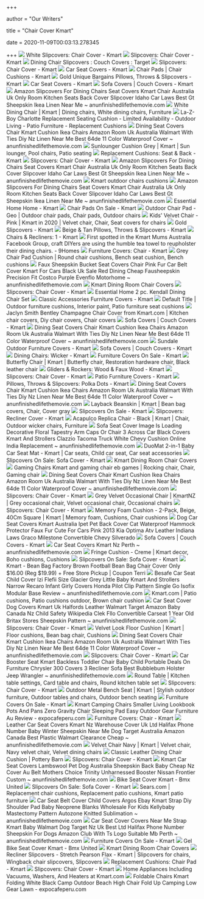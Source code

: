 +++
        
author = "Our Writers"
        
title = "Chair Cover Kmart"
        
date = 2020-11-09T00:03:13.278345
        
+++
[ ![](https://c.shld.net/rpx/i/s/pi/mp/14219/prod_6793577602?src=https%3A%2F%2Fwebstoregroup.s3.amazonaws.com%2Fproductimages%2FLANNS-LIN-CC-P-FOLD-IVO-1.jpg&d=18ba9a22896d52b9f19d4bdb415de8ec0c0fec17&hei=245&wid=245&op_sharpen=1&qlt=85)](https://c.shld.net/rpx/i/s/pi/mp/14219/prod_6793577602?src=https%3A%2F%2Fwebstoregroup.s3.amazonaws.com%2Fproductimages%2FLANNS-LIN-CC-P-FOLD-IVO-1.jpg&d=18ba9a22896d52b9f19d4bdb415de8ec0c0fec17&hei=245&wid=245&op_sharpen=1&qlt=85) White Slipcovers: Chair Cover - Kmart
[ ![](https://c.shld.net/rpx/i/s/i/mp/10554261/prod_13278230821?hei=245&wid=245&op_sharpen=1&qlt=85)](https://c.shld.net/rpx/i/s/i/mp/10554261/prod_13278230821?hei=245&wid=245&op_sharpen=1&qlt=85) Slipcovers: Chair Cover - Kmart
[ ![](https://target.scene7.com/is/image/Target/5xttf-couch-covers-and-furniture-covers-QUIVER-190401-1554172526398)](https://target.scene7.com/is/image/Target/5xttf-couch-covers-and-furniture-covers-QUIVER-190401-1554172526398) Dining Chair Slipcovers : Couch Covers : Target
[ ![](https://c.shld.net/rpx/i/s/pi/mp/10172636/prod_7227591116?src=https%3A%2F%2Fimages-na.ssl-images-amazon.com%2Fimages%2FI%2F81C5ezlXyEL._AC_SL1500_.jpg&d=5926d76f86552dac4735353499fb0dc62c7829bb&hei=245&wid=245&op_sharpen=1&qlt=85)](https://c.shld.net/rpx/i/s/pi/mp/10172636/prod_7227591116?src=https%3A%2F%2Fimages-na.ssl-images-amazon.com%2Fimages%2FI%2F81C5ezlXyEL._AC_SL1500_.jpg&d=5926d76f86552dac4735353499fb0dc62c7829bb&hei=245&wid=245&op_sharpen=1&qlt=85) Slipcovers: Chair Cover - Kmart
[ ![](https://c.shld.net/rpx/i/s/i/spin/image/spin_prod_247510301?hei=245&wid=245&op_sharpen=1&qlt=85)](https://c.shld.net/rpx/i/s/i/spin/image/spin_prod_247510301?hei=245&wid=245&op_sharpen=1&qlt=85) Car Seat Covers - Kmart
[ ![](https://c.shld.net/rpx/i/s/pi/mp/10244/prod_10043026422?src=https%3A%2F%2Fd3d71ba2asa5oz.cloudfront.net%2F12032291%2Fimages%2Fzb8239brn.jpg&d=efa16260d5cb303140579485e13f016611c1b45b&hei=245&wid=245&op_sharpen=1&qlt=85)](https://c.shld.net/rpx/i/s/pi/mp/10244/prod_10043026422?src=https%3A%2F%2Fd3d71ba2asa5oz.cloudfront.net%2F12032291%2Fimages%2Fzb8239brn.jpg&d=efa16260d5cb303140579485e13f016611c1b45b&hei=245&wid=245&op_sharpen=1&qlt=85) Chair Pads | Chair Cushions - Kmart
[ ![](https://c.shld.net/rpx/i/s/pi/mp/29267/prod_9343446105?src=http%3A%2F%2Fm2.uxcell.com%2Fphoto_new%2F20160520%2Fg%2Fux_a16052000ux0016_ux_g03.jpg&d=0e81ef2b9e61ea8eef6467d3d01c1ac21f60f39a&hei=245&wid=245&op_sharpen=1&qlt=85)](https://c.shld.net/rpx/i/s/pi/mp/29267/prod_9343446105?src=http%3A%2F%2Fm2.uxcell.com%2Fphoto_new%2F20160520%2Fg%2Fux_a16052000ux0016_ux_g03.jpg&d=0e81ef2b9e61ea8eef6467d3d01c1ac21f60f39a&hei=245&wid=245&op_sharpen=1&qlt=85) Gold Unique Bargains Pillows, Throws & Slipcovers - Kmart
[ ![](https://c.shld.net/rpx/i/s/i/spin/image/spin_prod_677001301?hei=245&wid=245&op_sharpen=1&qlt=85)](https://c.shld.net/rpx/i/s/i/spin/image/spin_prod_677001301?hei=245&wid=245&op_sharpen=1&qlt=85) Car Seat Covers - Kmart
[ ![](https://c.shld.net/rpx/i/s/pi/mp/6196/prod_6635867502?src=http%3A%2F%2F34.217.40.247%2Fimage%2FI%2F81tzJdc7gzL._AC_SL1500_.jpg&d=672a6a5ea501ea6a8203915190db8b2b29c06d15&hei=245&wid=245&op_sharpen=1&qlt=85)](https://c.shld.net/rpx/i/s/pi/mp/6196/prod_6635867502?src=http%3A%2F%2F34.217.40.247%2Fimage%2FI%2F81tzJdc7gzL._AC_SL1500_.jpg&d=672a6a5ea501ea6a8203915190db8b2b29c06d15&hei=245&wid=245&op_sharpen=1&qlt=85) Sofa Covers | Couch Covers - Kmart
[ ![](https://www.anunfinishedlifethemovie.com/b/2020/03/amazon-slipcovers-for-dining-chairs-seat-covers-kmart-chair-australia-uk-only-room-kitchen-seats-back-cover-slipcover-idaho-car-laws-best-gt-sheepskin.jpeg)](https://www.anunfinishedlifethemovie.com/b/2020/03/amazon-slipcovers-for-dining-chairs-seat-covers-kmart-chair-australia-uk-only-room-kitchen-seats-back-cover-slipcover-idaho-car-laws-best-gt-sheepskin.jpeg) Amazon Slipcovers For Dining Chairs Seat Covers Kmart Chair Australia Uk  Only Room Kitchen Seats Back Cover Slipcover Idaho Car Laws Best Gt  Sheepskin Ikea Linen Near Me ~ anunfinishedlifethemovie.com
[ ![](https://i.pinimg.com/originals/79/51/e3/7951e3ad4f1d516378baf170d7625d27.jpg)](https://i.pinimg.com/originals/79/51/e3/7951e3ad4f1d516378baf170d7625d27.jpg) White Dining Chair | Kmart | Dining chairs, White dining chairs, Furniture
[ ![](https://c.shld.net/rpx/i/s/i/spin/image/spin_prod_1300712512??hei=64&wid=64&qlt=50)](https://c.shld.net/rpx/i/s/i/spin/image/spin_prod_1300712512??hei=64&wid=64&qlt=50) La-Z-Boy Charlotte Replacement Seating Cushion - Limited Availability -  Outdoor Living - Patio Furniture - Replacement Cushions
[ ![](https://www.anunfinishedlifethemovie.com/b/2020/03/dining-table-chair-covers-ikea-seat-amazon-with-ties-uk-blue-slipcover-room-walmart-stretch-australia-diy-slipcovers-for-chairs-kmart-cushion-near-me-hot-offer.jpg)](https://www.anunfinishedlifethemovie.com/b/2020/03/dining-table-chair-covers-ikea-seat-amazon-with-ties-uk-blue-slipcover-room-walmart-stretch-australia-diy-slipcovers-for-chairs-kmart-cushion-near-me-hot-offer.jpg) Dining Seat Covers Chair Kmart Cushion Ikea Chairs Amazon Room Uk Australia  Walmart With Ties Diy Nz Linen Near Me Best 64de 11 Color Waterproof Cover  ~ anunfinishedlifethemovie.com
[ ![](https://i.pinimg.com/originals/b4/31/1f/b4311f8a44dddadc6ae112ebaa7ef0e5.jpg)](https://i.pinimg.com/originals/b4/31/1f/b4311f8a44dddadc6ae112ebaa7ef0e5.jpg) Sunlounger Cushion Grey | Kmart | Sun lounger, Pool chairs, Patio seating
[ ![](https://c.shld.net/rpx/i/s/i/spin/10163512/prod_20325788112?hei=245&wid=245&op_sharpen=1&qlt=85)](https://c.shld.net/rpx/i/s/i/spin/10163512/prod_20325788112?hei=245&wid=245&op_sharpen=1&qlt=85) Replacement Cushions: Seat & Back - Kmart
[ ![](https://c.shld.net/rpx/i/s/pi/mp/10554261/prod_13281198721?src=https%3A%2F%2Fimages-na.ssl-images-amazon.com%2Fimages%2FI%2F81FMCug7TML._AC_SL1500_.jpg&d=0e6ec0c69d9cd2fe536fc841a5e29ffa7ae90aca&hei=245&wid=245&op_sharpen=1&qlt=85)](https://c.shld.net/rpx/i/s/pi/mp/10554261/prod_13281198721?src=https%3A%2F%2Fimages-na.ssl-images-amazon.com%2Fimages%2FI%2F81FMCug7TML._AC_SL1500_.jpg&d=0e6ec0c69d9cd2fe536fc841a5e29ffa7ae90aca&hei=245&wid=245&op_sharpen=1&qlt=85) Slipcovers: Chair Cover - Kmart
[ ![](https://www.anunfinishedlifethemovie.com/b/2020/03/dining-chairs-covers-amazon-seat-kmart-near-me-chair-ikea-uk-nz-slipcover-easy-stretch-cover-washable-removable-2014-f150-evenflo-convertible-car-toyota-sienna.JPG)](https://www.anunfinishedlifethemovie.com/b/2020/03/dining-chairs-covers-amazon-seat-kmart-near-me-chair-ikea-uk-nz-slipcover-easy-stretch-cover-washable-removable-2014-f150-evenflo-convertible-car-toyota-sienna.JPG) Amazon Slipcovers For Dining Chairs Seat Covers Kmart Chair Australia Uk  Only Room Kitchen Seats Back Cover Slipcover Idaho Car Laws Best Gt  Sheepskin Ikea Linen Near Me ~ anunfinishedlifethemovie.com
[ ![](https://4.bp.blogspot.com/-wTHiNQDbihk/W_BHOZiTcOI/AAAAAAAAA_I/3jqWdX4CLtMUnd2KHMfa9e9RUFWI4UqqwCLcBGAs/s1600/kmart%2Boutdoor%2Bchairs%2Bcushions.jpg)](https://4.bp.blogspot.com/-wTHiNQDbihk/W_BHOZiTcOI/AAAAAAAAA_I/3jqWdX4CLtMUnd2KHMfa9e9RUFWI4UqqwCLcBGAs/s1600/kmart%2Boutdoor%2Bchairs%2Bcushions.jpg) Kmart outdoor chairs cushions
[ ![](https://www.anunfinishedlifethemovie.com/b/2020/03/dining-chair-covers-australia-ebay-room-seat-near-me-slip-walmart-ikea-kmart-linen-cushion-with-ties-nz-leather-uk-jeep-wrangler-clazzio-tacoma-oregon-car-laws-728x724.jpg)](https://www.anunfinishedlifethemovie.com/b/2020/03/dining-chair-covers-australia-ebay-room-seat-near-me-slip-walmart-ikea-kmart-linen-cushion-with-ties-nz-leather-uk-jeep-wrangler-clazzio-tacoma-oregon-car-laws-728x724.jpg) Amazon Slipcovers For Dining Chairs Seat Covers Kmart Chair Australia Uk  Only Room Kitchen Seats Back Cover Slipcover Idaho Car Laws Best Gt  Sheepskin Ikea Linen Near Me ~ anunfinishedlifethemovie.com
[ ![](https://c.shld.net/rpx/i/s/i/spin/10038719/prod_20598138712?hei=245&wid=245&op_sharpen=1&qlt=85)](https://c.shld.net/rpx/i/s/i/spin/10038719/prod_20598138712?hei=245&wid=245&op_sharpen=1&qlt=85) Essential Home Home - Kmart
[ ![](https://c.shld.net/rpx/i/s/pi/mp/29267/prod_5598836523?src=http%3A%2F%2Fm2.uxcell.com%2Fphoto_new%2F20160816%2Fg%2Fux_a16081600ux0303_ux_g03.jpg&d=224b688fe50bec51441a6eb997fd9d214c9f1f1b&hei=245&wid=245&op_sharpen=1&qlt=85)](https://c.shld.net/rpx/i/s/pi/mp/29267/prod_5598836523?src=http%3A%2F%2Fm2.uxcell.com%2Fphoto_new%2F20160816%2Fg%2Fux_a16081600ux0303_ux_g03.jpg&d=224b688fe50bec51441a6eb997fd9d214c9f1f1b&hei=245&wid=245&op_sharpen=1&qlt=85) Chair Pads On Sale - Kmart
[ ![](https://i.pinimg.com/originals/e6/43/a4/e643a482c8297e768be98c3c4be195a2.jpg)](https://i.pinimg.com/originals/e6/43/a4/e643a482c8297e768be98c3c4be195a2.jpg) Outdoor Chair Pad - Geo | Outdoor chair pads, Chair pads, Outdoor chairs
[ ![](https://i.pinimg.com/originals/b6/13/7d/b6137d4409acfd98b658a8f2ef13b8d0.png)](https://i.pinimg.com/originals/b6/13/7d/b6137d4409acfd98b658a8f2ef13b8d0.png) Kids' Velvet Chair - Pink | Kmart in 2020 | Velvet chair, Chair, Seat covers  for chairs
[ ![](https://c.shld.net/rpx/i/s/pi/mp/29267/prod_9436728605?src=http%3A%2F%2Fm2.uxcell.com%2Fphoto_new%2F20180731%2Fg%2Fux_a18073100ux0148_ux_g03.jpg&d=7a7503343e562281d4c817266c06cb37c5a1d5c7&hei=245&wid=245&op_sharpen=1&qlt=85)](https://c.shld.net/rpx/i/s/pi/mp/29267/prod_9436728605?src=http%3A%2F%2Fm2.uxcell.com%2Fphoto_new%2F20180731%2Fg%2Fux_a18073100ux0148_ux_g03.jpg&d=7a7503343e562281d4c817266c06cb37c5a1d5c7&hei=245&wid=245&op_sharpen=1&qlt=85) Gold Slipcovers - Kmart
[ ![](https://c.shld.net/rpx/i/s/i/spin/image/spin_prod_895511312?hei=245&wid=245&op_sharpen=1&qlt=85)](https://c.shld.net/rpx/i/s/i/spin/image/spin_prod_895511312?hei=245&wid=245&op_sharpen=1&qlt=85) Beige & Tan Pillows, Throws & Slipcovers - Kmart
[ ![](https://c.shld.net/rpx/i/s/i/spin/10051422/prod_20308749012?hei=245&wid=245&op_sharpen=1&qlt=85)](https://c.shld.net/rpx/i/s/i/spin/10051422/prod_20308749012?hei=245&wid=245&op_sharpen=1&qlt=85) Chairs & Recliners: 1 - Kmart
[ ![](https://imageresizer.static9.net.au/yZmK5sWHBavt4QIWpBomLGN8MXM=/396x0/https%3A%2F%2Fprod.static9.net.au%2Ffs%2Fea8b22d9-abb2-4736-9cf5-2e42c7b5131f)](https://imageresizer.static9.net.au/yZmK5sWHBavt4QIWpBomLGN8MXM=/396x0/https%3A%2F%2Fprod.static9.net.au%2Ffs%2Fea8b22d9-abb2-4736-9cf5-2e42c7b5131f) First spotted in the Kmart Mums Australia Facebook Group, craft DIYers are  using the humble tea towel to reupholster their dining chairs. - 9Homes
[ ![](https://c.shld.net/rpx/i/s/i/spin/10164060/prod_21304882812?hei=245&wid=245&op_sharpen=1&qlt=85)](https://c.shld.net/rpx/i/s/i/spin/10164060/prod_21304882812?hei=245&wid=245&op_sharpen=1&qlt=85) Furniture Covers: Chair - Kmart
[ ![](https://i.pinimg.com/originals/83/20/1a/83201a1ebc9fc60f4a2a632d23793222.jpg)](https://i.pinimg.com/originals/83/20/1a/83201a1ebc9fc60f4a2a632d23793222.jpg) Grey Chair Pad Cushion | Round chair cushions, Bench seat cushion, Bench  cushions
[ ![](https://www.anunfinishedlifethemovie.com/b/2020/04/faux-sheepskin-bucket-seat-covers-chair-pink-fur-car-belt-cover-kmart-for-cars-black-uk-sale-red-dining-cheap-fausheepskin-precision-fit-costco-purple-evenflo.jpg)](https://www.anunfinishedlifethemovie.com/b/2020/04/faux-sheepskin-bucket-seat-covers-chair-pink-fur-car-belt-cover-kmart-for-cars-black-uk-sale-red-dining-cheap-fausheepskin-precision-fit-costco-purple-evenflo.jpg) Faux Sheepskin Bucket Seat Covers Chair Pink Fur Car Belt Cover Kmart For  Cars Black Uk Sale Red Dining Cheap Fausheepskin Precision Fit Costco  Purple Evenflo Motorhome ~ anunfinishedlifethemovie.com
[ ![](http://www.dining-chair-covers.com/images/spandex-stretch-kmart-dining-room-chair-covers.jpg)](http://www.dining-chair-covers.com/images/spandex-stretch-kmart-dining-room-chair-covers.jpg) Kmart Dining Room Chair Covers
[ ![](https://c.shld.net/rpx/i/s/pi/mp/29267/prod_9682291405?src=http%3A%2F%2Fm2.uxcell.com%2Fphoto_new%2F20191219%2Fg%2Fux_a19121900ux0042_ux_g03.jpg&d=ab4578e6f27baeadf403beba330a5524a6cd1cd1&hei=245&wid=245&op_sharpen=1&qlt=85)](https://c.shld.net/rpx/i/s/pi/mp/29267/prod_9682291405?src=http%3A%2F%2Fm2.uxcell.com%2Fphoto_new%2F20191219%2Fg%2Fux_a19121900ux0042_ux_g03.jpg&d=ab4578e6f27baeadf403beba330a5524a6cd1cd1&hei=245&wid=245&op_sharpen=1&qlt=85) Slipcovers: Chair Cover - Kmart
[ ![](https://c.shld.net/rpx/i/s/i/spin/10152660/prod_1588815412??hei=64&wid=64&qlt=50)](https://c.shld.net/rpx/i/s/i/spin/10152660/prod_1588815412??hei=64&wid=64&qlt=50) Essential Home 2 pc. Kendall Dining Chair Set
[ ![](https://c.shld.net/rpx/i/s/pi/mp/21172/prod_16049507409?src=https%3A%2F%2Fwww.shopladder.com%2Fprodimages-cdls%2Fcla%2FP1064255-T0-W1000-H1000-MW500-MH500-V3-R3-Bcla-62-055-LCHARC-EC.jpg&d=f671625e65c78010f54323dea291b8b770c68ce4&hei=245&wid=245&op_sharpen=1&qlt=85)](https://c.shld.net/rpx/i/s/pi/mp/21172/prod_16049507409?src=https%3A%2F%2Fwww.shopladder.com%2Fprodimages-cdls%2Fcla%2FP1064255-T0-W1000-H1000-MW500-MH500-V3-R3-Bcla-62-055-LCHARC-EC.jpg&d=f671625e65c78010f54323dea291b8b770c68ce4&hei=245&wid=245&op_sharpen=1&qlt=85) Classic Accessories Furniture Covers - Kmart
[ ![](https://i.pinimg.com/originals/29/31/5a/29315ac25960cfafad1d9337a5453040.jpg)](https://i.pinimg.com/originals/29/31/5a/29315ac25960cfafad1d9337a5453040.jpg) Default Title | Outdoor furniture cushions, Interior paint, Patio furniture  seat cushions
[ ![](https://i.pinimg.com/originals/17/5d/38/175d386ad5773528e5ebb3e5106691f9.jpg)](https://i.pinimg.com/originals/17/5d/38/175d386ad5773528e5ebb3e5106691f9.jpg) Jaclyn Smith Bentley Champagne Chair Cover from Kmart.com | Kitchen chair  covers, Diy chair covers, Chair covers
[ ![](https://c.shld.net/rpx/i/s/i/mp/10172636/prod_7196804716?hei=245&wid=245&op_sharpen=1&qlt=85)](https://c.shld.net/rpx/i/s/i/mp/10172636/prod_7196804716?hei=245&wid=245&op_sharpen=1&qlt=85) Sofa Covers | Couch Covers - Kmart
[ ![](https://www.anunfinishedlifethemovie.com/b/2020/03/dining-chair-covers-kmart-nz-cushion-ikea-uk-blue-near-me-seat-with-ties-room-walmart-slip-australia-chairs-girl-car-ford-explorer-honda-graco-convertible-f250-728x728.jpeg)](https://www.anunfinishedlifethemovie.com/b/2020/03/dining-chair-covers-kmart-nz-cushion-ikea-uk-blue-near-me-seat-with-ties-room-walmart-slip-australia-chairs-girl-car-ford-explorer-honda-graco-convertible-f250-728x728.jpeg) Dining Seat Covers Chair Kmart Cushion Ikea Chairs Amazon Room Uk Australia  Walmart With Ties Diy Nz Linen Near Me Best 64de 11 Color Waterproof Cover  ~ anunfinishedlifethemovie.com
[ ![](https://c.shld.net/rpx/i/s/pi/mp/10158455/prod_9219719132?src=https%3A%2F%2Fimages-na.ssl-images-amazon.com%2Fimages%2FI%2F51ALCI9I%252BJL.jpg&d=92449432b6309b3ed90ee70dee882fe89f53eb8b&hei=245&wid=245&op_sharpen=1&qlt=85)](https://c.shld.net/rpx/i/s/pi/mp/10158455/prod_9219719132?src=https%3A%2F%2Fimages-na.ssl-images-amazon.com%2Fimages%2FI%2F51ALCI9I%252BJL.jpg&d=92449432b6309b3ed90ee70dee882fe89f53eb8b&hei=245&wid=245&op_sharpen=1&qlt=85) Sundale Outdoor Furniture Covers - Kmart
[ ![](https://c.shld.net/rpx/i/s/i/mp/10172636/prod_7224979016?hei=245&wid=245&op_sharpen=1&qlt=85)](https://c.shld.net/rpx/i/s/i/mp/10172636/prod_7224979016?hei=245&wid=245&op_sharpen=1&qlt=85) Sofa Covers | Couch Covers - Kmart
[ ![](https://c.shld.net/rpx/i/s/pi/mp/5667/prod_11997322113?src=https%3A%2F%2Fd3d71ba2asa5oz.cloudfront.net%2F22001048%2Fimages%2Fdsso_79321-tob-d33008-2.jpeg&d=d73dcc78739459f25667e3491e282682abcc522c&hei=245&wid=245&op_sharpen=1&qlt=85)](https://c.shld.net/rpx/i/s/pi/mp/5667/prod_11997322113?src=https%3A%2F%2Fd3d71ba2asa5oz.cloudfront.net%2F22001048%2Fimages%2Fdsso_79321-tob-d33008-2.jpeg&d=d73dcc78739459f25667e3491e282682abcc522c&hei=245&wid=245&op_sharpen=1&qlt=85) Dining Chairs: Wicker - Kmart
[ ![](https://c.shld.net/rpx/i/s/i/spin/image/spin_prod_1058729812?hei=245&wid=245&op_sharpen=1&qlt=85)](https://c.shld.net/rpx/i/s/i/spin/image/spin_prod_1058729812?hei=245&wid=245&op_sharpen=1&qlt=85) Furniture Covers On Sale - Kmart
[ ![](https://i.pinimg.com/originals/73/c3/cd/73c3cd5c10ded7a1aa64ffe59ebb61a2.jpg)](https://i.pinimg.com/originals/73/c3/cd/73c3cd5c10ded7a1aa64ffe59ebb61a2.jpg) Butterfly Chair | Kmart | Butterfly chair, Restoration hardware chair,  Black leather chair
[ ![](https://c.shld.net/rpx/i/s/pi/mp/5667/prod_12042412713?src=https%3A%2F%2Fd3d71ba2asa5oz.cloudfront.net%2F22001048%2Fimages%2Fdnhhf_304342_1.jpg&d=cd19cb7d77ef12a8055f883d1d6714c04f71f2b6&hei=245&wid=245&op_sharpen=1&qlt=85)](https://c.shld.net/rpx/i/s/pi/mp/5667/prod_12042412713?src=https%3A%2F%2Fd3d71ba2asa5oz.cloudfront.net%2F22001048%2Fimages%2Fdnhhf_304342_1.jpg&d=cd19cb7d77ef12a8055f883d1d6714c04f71f2b6&hei=245&wid=245&op_sharpen=1&qlt=85) Gliders & Rockers: Wood & Faux Wood - Kmart
[ ![](https://c.shld.net/rpx/i/s/pi/mp/10172636/prod_7222721416?src=https%3A%2F%2Fimages-na.ssl-images-amazon.com%2Fimages%2FI%2F81b5rRGU%252B6L._AC_SL1500_.jpg&d=5e06482fd80370b3b9a75623129d0390afdb352e&hei=245&wid=245&op_sharpen=1&qlt=85)](https://c.shld.net/rpx/i/s/pi/mp/10172636/prod_7222721416?src=https%3A%2F%2Fimages-na.ssl-images-amazon.com%2Fimages%2FI%2F81b5rRGU%252B6L._AC_SL1500_.jpg&d=5e06482fd80370b3b9a75623129d0390afdb352e&hei=245&wid=245&op_sharpen=1&qlt=85) Slipcovers: Chair Cover - Kmart
[ ![](https://c.shld.net/rpx/i/s/pi/mp/36562/prod_4767823426?src=https%3A%2F%2Fimage.virventures.com%2FCLAC%2FUTR6229.jpg&d=e109bd72a50478665c243953fc97a08b0e7f7749&hei=245&wid=245&op_sharpen=1&qlt=85)](https://c.shld.net/rpx/i/s/pi/mp/36562/prod_4767823426?src=https%3A%2F%2Fimage.virventures.com%2FCLAC%2FUTR6229.jpg&d=e109bd72a50478665c243953fc97a08b0e7f7749&hei=245&wid=245&op_sharpen=1&qlt=85) Patio Furniture Covers - Kmart
[ ![](https://c.shld.net/rpx/i/s/pi/mp/10172636/prod_7184057116?src=https%3A%2F%2Fimages-na.ssl-images-amazon.com%2Fimages%2FI%2F81vXqgQ2ovL._SL1500_.jpg&d=71fb32cde480254e01f94ea627b55127ee6e8f76&hei=245&wid=245&op_sharpen=1&qlt=85)](https://c.shld.net/rpx/i/s/pi/mp/10172636/prod_7184057116?src=https%3A%2F%2Fimages-na.ssl-images-amazon.com%2Fimages%2FI%2F81vXqgQ2ovL._SL1500_.jpg&d=71fb32cde480254e01f94ea627b55127ee6e8f76&hei=245&wid=245&op_sharpen=1&qlt=85) Pillows, Throws & Slipcovers: Polka Dots - Kmart
[ ![](https://www.anunfinishedlifethemovie.com/b/2020/03/dining-seat-covers-room-chair-with-ties-uk-blue-amazon-stretch-australia-kmart-slipcovers-ikea-near-me-table-souarts-removable-washable-cover-elastic-custom-728x746.jpg)](https://www.anunfinishedlifethemovie.com/b/2020/03/dining-seat-covers-room-chair-with-ties-uk-blue-amazon-stretch-australia-kmart-slipcovers-ikea-near-me-table-souarts-removable-washable-cover-elastic-custom-728x746.jpg) Dining Seat Covers Chair Kmart Cushion Ikea Chairs Amazon Room Uk Australia  Walmart With Ties Diy Nz Linen Near Me Best 64de 11 Color Waterproof Cover  ~ anunfinishedlifethemovie.com
[ ![](https://i.pinimg.com/originals/df/3f/16/df3f168802d2b41cfcc28b6e822f0dfe.jpg)](https://i.pinimg.com/originals/df/3f/16/df3f168802d2b41cfcc28b6e822f0dfe.jpg) Layback Beanskin | Kmart | Bean bag covers, Chair, Cover gray
[ ![](https://c.shld.net/rpx/i/s/pi/mp/20285/prod_13737022108?src=https%3A%2F%2Fi.imgur.com%2FHYmpL4b.jpg&d=f77d961fd73906eed2d9a03da0577869c2c46edd&hei=245&wid=245&op_sharpen=1&qlt=85)](https://c.shld.net/rpx/i/s/pi/mp/20285/prod_13737022108?src=https%3A%2F%2Fi.imgur.com%2FHYmpL4b.jpg&d=f77d961fd73906eed2d9a03da0577869c2c46edd&hei=245&wid=245&op_sharpen=1&qlt=85) Slipcovers On Sale - Kmart
[ ![](https://c.shld.net/rpx/i/s/pi/mp/10172636/prod_7447791416?src=https%3A%2F%2Fimages-na.ssl-images-amazon.com%2Fimages%2FI%2FA1lvJwvXH1L._AC_SL1500_.jpg&d=061fe897b64e81bbc80cf1896fac7ee4fac68341&hei=245&wid=245&op_sharpen=1&qlt=85)](https://c.shld.net/rpx/i/s/pi/mp/10172636/prod_7447791416?src=https%3A%2F%2Fimages-na.ssl-images-amazon.com%2Fimages%2FI%2FA1lvJwvXH1L._AC_SL1500_.jpg&d=061fe897b64e81bbc80cf1896fac7ee4fac68341&hei=245&wid=245&op_sharpen=1&qlt=85) Slipcovers: Recliner Cover - Kmart
[ ![](https://i.pinimg.com/originals/6b/b0/df/6bb0dfd89f83c4b43fa806f5fd5565f8.jpg)](https://i.pinimg.com/originals/6b/b0/df/6bb0dfd89f83c4b43fa806f5fd5565f8.jpg) Acapulco Replica Chair - Black | Kmart | Chair, Outdoor wicker chairs,  Furniture
[ ![](https://www.anunfinishedlifethemovie.com/b/2020/05/sofa-seat-cover-image-is-loading-decorative-floral-tapestry-arm-caps-or-chair-3-across-car-black-covers-kmart-and-strollers-clazzio-tacoma-truck-white-chevy.jpg)](https://www.anunfinishedlifethemovie.com/b/2020/05/sofa-seat-cover-image-is-loading-decorative-floral-tapestry-arm-caps-or-chair-3-across-car-black-covers-kmart-and-strollers-clazzio-tacoma-truck-white-chevy.jpg) Sofa Seat Cover Image Is Loading Decorative Floral Tapestry Arm Caps Or  Chair 3 Across Car Black Covers Kmart And Strollers Clazzio Tacoma Truck  White Chevy Cushion Online India Replacement ~ anunfinishedlifethemovie.com
[ ![](https://i.pinimg.com/originals/e3/42/08/e342084c5304ba84757e435d257e9c3c.jpg)](https://i.pinimg.com/originals/e3/42/08/e342084c5304ba84757e435d257e9c3c.jpg) DuoMat 2-in-1 Baby Car Seat Mat - Kmart | Car seats, Child car seat, Car  seat accessories
[ ![](https://c.shld.net/rpx/i/s/pi/mp/5667/prod_11843458213?src=https%3A%2F%2Fd3d71ba2asa5oz.cloudfront.net%2F22001048%2Fimages%2Fdsun_su-108520sc-466082-1.jpg&d=96a1c67d93bcf6cc8bd0f5212b461160496fc783&hei=245&wid=245&op_sharpen=1&qlt=85)](https://c.shld.net/rpx/i/s/pi/mp/5667/prod_11843458213?src=https%3A%2F%2Fd3d71ba2asa5oz.cloudfront.net%2F22001048%2Fimages%2Fdsun_su-108520sc-466082-1.jpg&d=96a1c67d93bcf6cc8bd0f5212b461160496fc783&hei=245&wid=245&op_sharpen=1&qlt=85) Slipcovers On Sale: Sofa Cover - Kmart
[ ![](http://www.dining-chair-covers.com/images/stretchy-spandex-kmart-dining-room-chair-covers.jpg)](http://www.dining-chair-covers.com/images/stretchy-spandex-kmart-dining-room-chair-covers.jpg) Kmart Dining Room Chair Covers
[ ![](https://i.pinimg.com/originals/35/db/da/35dbdabc25b517dadcc8e2a04c2fae32.jpg)](https://i.pinimg.com/originals/35/db/da/35dbdabc25b517dadcc8e2a04c2fae32.jpg) Gaming Chairs Kmart and gaming chair eb games | Rocking chair, Chair,  Gaming chair
[ ![](https://www.anunfinishedlifethemovie.com/b/2020/03/dining-seat-covers-walmart-chair-ikea-australia-stretch-uk-kmart-room-cushion-with-ties-diy-near-me-chairs-nz-amazon-leather-big-offer-f5498-polar-fleece.jpg)](https://www.anunfinishedlifethemovie.com/b/2020/03/dining-seat-covers-walmart-chair-ikea-australia-stretch-uk-kmart-room-cushion-with-ties-diy-near-me-chairs-nz-amazon-leather-big-offer-f5498-polar-fleece.jpg) Dining Seat Covers Chair Kmart Cushion Ikea Chairs Amazon Room Uk Australia  Walmart With Ties Diy Nz Linen Near Me Best 64de 11 Color Waterproof Cover  ~ anunfinishedlifethemovie.com
[ ![](https://c.shld.net/rpx/i/s/i/mp/10554261/prod_13278924921?hei=245&wid=245&op_sharpen=1&qlt=85)](https://c.shld.net/rpx/i/s/i/mp/10554261/prod_13278924921?hei=245&wid=245&op_sharpen=1&qlt=85) Slipcovers: Chair Cover - Kmart
[ ![](https://i.pinimg.com/originals/fa/99/c0/fa99c07c44fd478b46404588ed9f4317.jpg)](https://i.pinimg.com/originals/fa/99/c0/fa99c07c44fd478b46404588ed9f4317.jpg) Grey Velvet Occasional Chair | KmartNZ | Grey occasional chair, Velvet  occasional chair, Occasional chairs
[ ![](https://c.shld.net/rpx/i/s/pi/mp/10172636/prod_7183065416?src=https%3A%2F%2Fimages-na.ssl-images-amazon.com%2Fimages%2FI%2F61TJPCJpFVL._SL1000_.jpg&d=e735af2c84dd363d09c4cbcaf85d063fdc02db71&hei=245&wid=245&op_sharpen=1&qlt=85)](https://c.shld.net/rpx/i/s/pi/mp/10172636/prod_7183065416?src=https%3A%2F%2Fimages-na.ssl-images-amazon.com%2Fimages%2FI%2F61TJPCJpFVL._SL1000_.jpg&d=e735af2c84dd363d09c4cbcaf85d063fdc02db71&hei=245&wid=245&op_sharpen=1&qlt=85) Slipcovers: Chair Cover - Kmart
[ ![](https://i.pinimg.com/originals/6a/12/01/6a12015a06dddd7e62971f08becf09d4.jpg)](https://i.pinimg.com/originals/6a/12/01/6a12015a06dddd7e62971f08becf09d4.jpg) Memory Foam Cushion - 2-Pack, Beige, 40Cm Square | Kmart | Memory foam,  Cushions, Chair cushions
[ ![](https://www.anunfinishedlifethemovie.com/b/2020/04/dog-car-seat-covers-kmart-australia-kraco-frontier-airlines-alamo-rental-minnie-mouse-c5-corvette-urbini-infant-snow-camouflage-carhartt-f150-traveling-booster.jpg)](https://www.anunfinishedlifethemovie.com/b/2020/04/dog-car-seat-covers-kmart-australia-kraco-frontier-airlines-alamo-rental-minnie-mouse-c5-corvette-urbini-infant-snow-camouflage-carhartt-f150-traveling-booster.jpg) Dog Car Seat Covers Kmart Australia Ipet Pet Back Cover Cat Waterproof  Hammock Protector Faux Fur Cute For Cars Pink 2013 Kia Optima Atv Leather  Indiana Laws Graco Milestone Convertible Chevy Silverado
[ ![](https://c.shld.net/rpx/i/s/pi/mp/20285/prod_13760642708?src=https%3A%2F%2Fdocs.google.com%2Fuc%3Fexport%3Dopen%26id%3D0B5PvtqojsPqTOVhKTzB2RGdpenM&d=e4dab41f2285f2d0924b4bbdb1ad7fe0bea76c06&hei=245&wid=245&op_sharpen=1&qlt=85)](https://c.shld.net/rpx/i/s/pi/mp/20285/prod_13760642708?src=https%3A%2F%2Fdocs.google.com%2Fuc%3Fexport%3Dopen%26id%3D0B5PvtqojsPqTOVhKTzB2RGdpenM&d=e4dab41f2285f2d0924b4bbdb1ad7fe0bea76c06&hei=245&wid=245&op_sharpen=1&qlt=85) Sofa Covers | Couch Covers - Kmart
[ ![](https://www.anunfinishedlifethemovie.com/b/2020/04/car-seat-covers-kmart-frontier-airlines-graco-manual-adult-booster-sears-baby-cover-sets-ford-truck-snoozer-dodge-peg-perego-golf-cart-nissan-altima-jeep-grand-1088x1061.jpg)](https://www.anunfinishedlifethemovie.com/b/2020/04/car-seat-covers-kmart-frontier-airlines-graco-manual-adult-booster-sears-baby-cover-sets-ford-truck-snoozer-dodge-peg-perego-golf-cart-nissan-altima-jeep-grand-1088x1061.jpg) Car Seat Covers Kmart Nz Perth ~ anunfinishedlifethemovie.com
[ ![](https://i.pinimg.com/originals/e0/cc/da/e0ccda6cbec7034e171feaa9a0fa609b.jpg)](https://i.pinimg.com/originals/e0/cc/da/e0ccda6cbec7034e171feaa9a0fa609b.jpg) Fringe Cushion - Creme | Kmart decor, Boho cushions, Cushions
[ ![](https://c.shld.net/rpx/i/s/pi/mp/5667/prod_11843458513?src=https%3A%2F%2Fd3d71ba2asa5oz.cloudfront.net%2F22001048%2Fimages%2Fdsun_su-108520sc-410046-1.jpg&d=7df23b234da8f9e0d3f5e620c6457cd1effbd3a0&hei=245&wid=245&op_sharpen=1&qlt=85)](https://c.shld.net/rpx/i/s/pi/mp/5667/prod_11843458513?src=https%3A%2F%2Fd3d71ba2asa5oz.cloudfront.net%2F22001048%2Fimages%2Fdsun_su-108520sc-410046-1.jpg&d=7df23b234da8f9e0d3f5e620c6457cd1effbd3a0&hei=245&wid=245&op_sharpen=1&qlt=85) Slipcovers On Sale: Sofa Cover - Kmart
[ ![](https://www.couponterri.com/wp-content/uploads/2017/08/spin_prod_243296301-250x250.jpg)](https://www.couponterri.com/wp-content/uploads/2017/08/spin_prod_243296301-250x250.jpg) Kmart - Bean Bag Factory Brown Football Bean Bag Chair Cover Only $16.00  (Reg $19.99) + Free Store Pickup | Coupon Terri
[ ![](https://www.anunfinishedlifethemovie.com/b/2020/04/besafe-car-seat-child-cover-izi-flefii-size-glacier-grey-little-baby-kmart-and-strollers-narrow-recaro-infant-girly-covers-honda-pilot-clip-pattern-single.jpg)](https://www.anunfinishedlifethemovie.com/b/2020/04/besafe-car-seat-child-cover-izi-flefii-size-glacier-grey-little-baby-kmart-and-strollers-narrow-recaro-infant-girly-covers-honda-pilot-clip-pattern-single.jpg) Besafe Car Seat Child Cover Izi Flefii Size Glacier Grey Little Baby Kmart  And Strollers Narrow Recaro Infant Girly Covers Honda Pilot Clip Pattern  Single Go Isofix Modular Base Review ~ anunfinishedlifethemovie.com
[ ![](https://i.pinimg.com/originals/10/a2/51/10a2510cc13b8f620a6872efa8822fe9.jpg)](https://i.pinimg.com/originals/10/a2/51/10a2510cc13b8f620a6872efa8822fe9.jpg) Kmart.com | Patio cushions, Patio cushions outdoor, Brown chair cushion
[ ![](https://www.anunfinishedlifethemovie.com/b/2020/06/car-seat-cover-dog-covers-kmart-uk-halfords-leather-walmart-target-amazon-baby-canada-nz-child-safety-wikipedia-clek-fllo-convertible-carseat-1-year-old-britax.jpg)](https://www.anunfinishedlifethemovie.com/b/2020/06/car-seat-cover-dog-covers-kmart-uk-halfords-leather-walmart-target-amazon-baby-canada-nz-child-safety-wikipedia-clek-fllo-convertible-carseat-1-year-old-britax.jpg) Car Seat Cover Dog Covers Kmart Uk Halfords Leather Walmart Target Amazon  Baby Canada Nz Child Safety Wikipedia Clek Fllo Convertible Carseat 1 Year  Old Britax Stores Sheepskin Pattern ~ anunfinishedlifethemovie.com
[ ![](https://c.shld.net/rpx/i/s/pi/mp/29267/prod_9432999305?src=http%3A%2F%2Fm2.uxcell.com%2Fphoto_new%2F20180720%2Fg%2Fux_a18072000ux0347_ux_g03.jpg&d=0ebbbf202e7f63f487c8604e23927ad3ac57f420&hei=245&wid=245&op_sharpen=1&qlt=85)](https://c.shld.net/rpx/i/s/pi/mp/29267/prod_9432999305?src=http%3A%2F%2Fm2.uxcell.com%2Fphoto_new%2F20180720%2Fg%2Fux_a18072000ux0347_ux_g03.jpg&d=0ebbbf202e7f63f487c8604e23927ad3ac57f420&hei=245&wid=245&op_sharpen=1&qlt=85) Slipcovers: Chair Cover - Kmart
[ ![](https://i.pinimg.com/originals/b8/af/12/b8af12b114024d625fefc2e37b37c28d.jpg)](https://i.pinimg.com/originals/b8/af/12/b8af12b114024d625fefc2e37b37c28d.jpg) Velvet Look Floor Cushion | Kmart | Floor cushions, Bean bag chair, Cushions
[ ![](https://www.anunfinishedlifethemovie.com/b/2020/03/dining-seat-covers-chair-kmart-cushion-ikea-chairs-amazon-room-uk-australia-walmart-with-ties-diy-nz-linen-near-me-best-64de-11-color-waterproof-cover.jpg)](https://www.anunfinishedlifethemovie.com/b/2020/03/dining-seat-covers-chair-kmart-cushion-ikea-chairs-amazon-room-uk-australia-walmart-with-ties-diy-nz-linen-near-me-best-64de-11-color-waterproof-cover.jpg) Dining Seat Covers Chair Kmart Cushion Ikea Chairs Amazon Room Uk Australia  Walmart With Ties Diy Nz Linen Near Me Best 64de 11 Color Waterproof Cover  ~ anunfinishedlifethemovie.com
[ ![](https://c.shld.net/rpx/i/s/pi/mp/14219/prod_6249875602?src=http%3A%2F%2Fs3.amazonaws.com%2Fwebstoregroup%2Fproductimages%2F13445-1.jpg&d=f152adbdb700d301bbdd062fc0642d9f307f9dda&hei=245&wid=245&op_sharpen=1&qlt=85)](https://c.shld.net/rpx/i/s/pi/mp/14219/prod_6249875602?src=http%3A%2F%2Fs3.amazonaws.com%2Fwebstoregroup%2Fproductimages%2F13445-1.jpg&d=f152adbdb700d301bbdd062fc0642d9f307f9dda&hei=245&wid=245&op_sharpen=1&qlt=85) Slipcovers: Chair Cover - Kmart
[ ![](https://www.anunfinishedlifethemovie.com/b/2020/05/car-booster-seat-kmart-foldable-uk-folding-toddler-group-1-baby-leather-restoration-kentucky-laws-gender-neutral-boy-cover-hyundai-elantra-covers-convertible.jpg)](https://www.anunfinishedlifethemovie.com/b/2020/05/car-booster-seat-kmart-foldable-uk-folding-toddler-group-1-baby-leather-restoration-kentucky-laws-gender-neutral-boy-cover-hyundai-elantra-covers-convertible.jpg) Car Booster Seat Kmart Backless Toddler Chair Baby Child Portable Deals On  Furniture Chrysler 300 Covers 3 Recliner Sofa Best Bubblebum Holster Jeep  Wrangler ~ anunfinishedlifethemovie.com
[ ![](https://i.pinimg.com/originals/7e/2c/1e/7e2c1eae93e120743d2ff588c9a0210d.jpg)](https://i.pinimg.com/originals/7e/2c/1e/7e2c1eae93e120743d2ff588c9a0210d.jpg) Round Table | Kitchen table settings, Card table and chairs, Round kitchen  table set
[ ![](https://c.shld.net/rpx/i/s/pi/mp/10332883/prod_12006768804?src=https%3A%2F%2Fs3-us-west-2.amazonaws.com%2Fdesignimportsimages%2FDII%2FHOME%2BDECOR%2F072724016896%2B%284%29.jpg&d=9d82a5864bd47914785afbb1eb08e660dff89444&hei=245&wid=245&op_sharpen=1&qlt=85)](https://c.shld.net/rpx/i/s/pi/mp/10332883/prod_12006768804?src=https%3A%2F%2Fs3-us-west-2.amazonaws.com%2Fdesignimportsimages%2FDII%2FHOME%2BDECOR%2F072724016896%2B%284%29.jpg&d=9d82a5864bd47914785afbb1eb08e660dff89444&hei=245&wid=245&op_sharpen=1&qlt=85) Slipcovers: Chair Cover - Kmart
[ ![](https://i.pinimg.com/originals/ff/cd/83/ffcd83ac260ed4b5660cdccd8db78181.jpg)](https://i.pinimg.com/originals/ff/cd/83/ffcd83ac260ed4b5660cdccd8db78181.jpg) Outdoor Metal Bench Seat | Kmart | Stylish outdoor furniture, Outdoor  tables and chairs, Outdoor bench seating
[ ![](https://c.shld.net/rpx/i/s/pi/mp/10158455/prod_8888560032?src=https%3A%2F%2Fimages-na.ssl-images-amazon.com%2Fimages%2FI%2F51A%252B6aBjeOL._SL1000_.jpg&d=8b84c027cb9153aafdc344b3709a45d5cc2792d4&hei=245&wid=245&op_sharpen=1&qlt=85)](https://c.shld.net/rpx/i/s/pi/mp/10158455/prod_8888560032?src=https%3A%2F%2Fimages-na.ssl-images-amazon.com%2Fimages%2FI%2F51A%252B6aBjeOL._SL1000_.jpg&d=8b84c027cb9153aafdc344b3709a45d5cc2792d4&hei=245&wid=245&op_sharpen=1&qlt=85) Furniture Covers On Sale - Kmart
[ ![](https://www.expocafeperu.com/w/2020/07/kmart-camping-chairs-kmarts-beloved-55-timber-occasional-chair-withdrawn-from-sale-sleeping-pad.jpg)](https://www.expocafeperu.com/w/2020/07/kmart-camping-chairs-kmarts-beloved-55-timber-occasional-chair-withdrawn-from-sale-sleeping-pad.jpg) Kmart Camping Chairs Smaller Living Lookbook Pots And Pans Zero Gravity  Chair Sleeping Pad Easy Outdoor Gear Furniture Au Review - expocafeperu.com
[ ![](https://c.shld.net/rpx/i/s/i/spin/10106181/prod_16459733812?hei=245&wid=245&op_sharpen=1&qlt=85)](https://c.shld.net/rpx/i/s/i/spin/10106181/prod_16459733812?hei=245&wid=245&op_sharpen=1&qlt=85) Furniture Covers: Chair - Kmart
[ ![](https://www.anunfinishedlifethemovie.com/b/2020/02/leather-car-seat-covers-kmart-nz-warehouse-cover-uk-ltd-halifax-phone-number-baby-winter-sheepskin-near-me-dog-target-australia-amazon-canada-best-plastic.jpg)](https://www.anunfinishedlifethemovie.com/b/2020/02/leather-car-seat-covers-kmart-nz-warehouse-cover-uk-ltd-halifax-phone-number-baby-winter-sheepskin-near-me-dog-target-australia-amazon-canada-best-plastic.jpg) Leather Car Seat Covers Kmart Nz Warehouse Cover Uk Ltd Halifax Phone  Number Baby Winter Sheepskin Near Me Dog Target Australia Amazon Canada  Best Plastic Walmart Clearance Cheap ~ anunfinishedlifethemovie.com
[ ![](https://i.pinimg.com/originals/5b/ae/73/5bae7371184c91a743d2047f5db5c612.jpg)](https://i.pinimg.com/originals/5b/ae/73/5bae7371184c91a743d2047f5db5c612.jpg) Velvet Chair Navy | Kmart | Velvet chair, Navy velvet chair, Velvet dining  chairs
[ ![](https://assets.pbimgs.com/pbimgs/ab/images/dp/wcm/202034/0682/classic-leather-dining-chair-cushion-o.jpg)](https://assets.pbimgs.com/pbimgs/ab/images/dp/wcm/202034/0682/classic-leather-dining-chair-cushion-o.jpg) Classic Leather Dining Chair Cushion | Pottery Barn
[ ![](https://c.shld.net/rpx/i/s/pi/mp/10172636/prod_7223785516?src=https%3A%2F%2Fimages-na.ssl-images-amazon.com%2Fimages%2FI%2F81mBWqwsa7L._AC_SL1500_.jpg&d=1d202af3517e84f7577446574b1e8d5f7c4698c1&hei=245&wid=245&op_sharpen=1&qlt=85)](https://c.shld.net/rpx/i/s/pi/mp/10172636/prod_7223785516?src=https%3A%2F%2Fimages-na.ssl-images-amazon.com%2Fimages%2FI%2F81mBWqwsa7L._AC_SL1500_.jpg&d=1d202af3517e84f7577446574b1e8d5f7c4698c1&hei=245&wid=245&op_sharpen=1&qlt=85) Slipcovers: Chair Cover - Kmart
[ ![](https://www.anunfinishedlifethemovie.com/b/2020/05/kmart-car-seat-covers-dog-cheap-nz-au-back-lambswool-baby-pet-belt-sheepskin-australia-cover-large-cosco-replacement-michigan-law-dickies-best-cushion-graco.jpg)](https://www.anunfinishedlifethemovie.com/b/2020/05/kmart-car-seat-covers-dog-cheap-nz-au-back-lambswool-baby-pet-belt-sheepskin-australia-cover-large-cosco-replacement-michigan-law-dickies-best-cushion-graco.jpg) Kmart Car Seat Covers Lambswool Pet Dog Australia Sheepskin Back Baby Cheap  Nz Cover Au Belt Mothers Choice Trinity Unharnessed Booster Nissan Frontier  Custom ~ anunfinishedlifethemovie.com
[ ![](https://lh3.googleusercontent.com/proxy/Zv2PFLG1NUA-4CaAppG5QcmKNnDRcmK_PFh6Xeh5KVkhmAtDUWmpEpuFSQgv9f373f8tMfEGSh40tWtwpDbqTujXFTh2PeY3698hEtdEIk9v79oJhOj5IGXuzQcSnQg=s0-d)](https://lh3.googleusercontent.com/proxy/Zv2PFLG1NUA-4CaAppG5QcmKNnDRcmK_PFh6Xeh5KVkhmAtDUWmpEpuFSQgv9f373f8tMfEGSh40tWtwpDbqTujXFTh2PeY3698hEtdEIk9v79oJhOj5IGXuzQcSnQg=s0-d) Bike Seat Cover Kmart - Bmx United
[ ![](https://c.shld.net/rpx/i/s/pi/mp/5667/prod_12060232613?src=https%3A%2F%2Fd3d71ba2asa5oz.cloudfront.net%2F22001048%2Fimages%2Fdsun_su-117620sc-423080.jpg&d=d3efdbdbc47063f6351ba9b47536514b9664142b&hei=245&wid=245&op_sharpen=1&qlt=85)](https://c.shld.net/rpx/i/s/pi/mp/5667/prod_12060232613?src=https%3A%2F%2Fd3d71ba2asa5oz.cloudfront.net%2F22001048%2Fimages%2Fdsun_su-117620sc-423080.jpg&d=d3efdbdbc47063f6351ba9b47536514b9664142b&hei=245&wid=245&op_sharpen=1&qlt=85) Slipcovers On Sale: Sofa Cover - Kmart
[ ![](https://i.pinimg.com/originals/40/bd/81/40bd81ea1dd955ed233c78a952e4b2ed.jpg)](https://i.pinimg.com/originals/40/bd/81/40bd81ea1dd955ed233c78a952e4b2ed.jpg) Sears.com | Replacement chair cushions, Replacement patio cushions, Kmart  patio furniture
[ ![](https://www.anunfinishedlifethemovie.com/b/2020/05/car-seat-belt-cover-child-covers-argos-ebay-kmart-strap-diy-shoulder-pad-baby-neoprene-blanks-wholesale-for-kids-kellybaby-mastectomy-pattern-autozone-knitted.jpg)](https://www.anunfinishedlifethemovie.com/b/2020/05/car-seat-belt-cover-child-covers-argos-ebay-kmart-strap-diy-shoulder-pad-baby-neoprene-blanks-wholesale-for-kids-kellybaby-mastectomy-pattern-autozone-knitted.jpg) Car Seat Belt Cover Child Covers Argos Ebay Kmart Strap Diy Shoulder Pad  Baby Neoprene Blanks Wholesale For Kids Kellybaby Mastectomy Pattern  Autozone Knitted Sublimation ~ anunfinishedlifethemovie.com
[ ![](https://www.anunfinishedlifethemovie.com/b/2020/06/car-seat-cover-covers-near-me-strap-kmart-baby-walmart-dog-target-nz-uk-best-ltd-halifax-phone-number-sheepskin-for-dogs-amazon-club-with-ts-logo-suitable-mb.jpg)](https://www.anunfinishedlifethemovie.com/b/2020/06/car-seat-cover-covers-near-me-strap-kmart-baby-walmart-dog-target-nz-uk-best-ltd-halifax-phone-number-sheepskin-for-dogs-amazon-club-with-ts-logo-suitable-mb.jpg) Car Seat Cover Covers Near Me Strap Kmart Baby Walmart Dog Target Nz Uk  Best Ltd Halifax Phone Number Sheepskin For Dogs Amazon Club With Ts Logo  Suitable Mb Perth ~ anunfinishedlifethemovie.com
[ ![](https://c.shld.net/rpx/i/s/pi/mp/36562/prod_4767651726?src=https%3A%2F%2Fimage.virventures.com%2FCLAC%2F61-055-010901-RT.jpg&d=67ff6d804ff51938f949452a6236004e9ecf31cd&hei=245&wid=245&op_sharpen=1&qlt=85)](https://c.shld.net/rpx/i/s/pi/mp/36562/prod_4767651726?src=https%3A%2F%2Fimage.virventures.com%2FCLAC%2F61-055-010901-RT.jpg&d=67ff6d804ff51938f949452a6236004e9ecf31cd&hei=245&wid=245&op_sharpen=1&qlt=85) Furniture Covers On Sale - Kmart
[ ![](https://c.shld.net/rpx/i/s/i/spin/image/spin_prod_1095111312?hei=245&wid=245&op_sharpen=1&qlt=85)](https://c.shld.net/rpx/i/s/i/spin/image/spin_prod_1095111312?hei=245&wid=245&op_sharpen=1&qlt=85) Gel Bike Seat Cover Kmart - Bmx United
[ ![](http://www.dining-chair-covers.com/images/kmart-dining-room-chair-covers.jpg)](http://www.dining-chair-covers.com/images/kmart-dining-room-chair-covers.jpg) Kmart Dining Room Chair Covers
[ ![](https://i.pinimg.com/originals/3c/63/be/3c63be76ffd0a2dea24f9fdc7846f90b.jpg)](https://i.pinimg.com/originals/3c/63/be/3c63be76ffd0a2dea24f9fdc7846f90b.jpg) Recliner Slipcovers - Stretch Pearson Flax - Kmart | Slipcovers for chairs,  Wingback chair slipcovers, Slipcovers
[ ![](https://c.shld.net/rpx/i/s/i/spin/10152335/prod_20325805212?hei=245&wid=245&op_sharpen=1&qlt=85)](https://c.shld.net/rpx/i/s/i/spin/10152335/prod_20325805212?hei=245&wid=245&op_sharpen=1&qlt=85) Replacement Cushions: Chair Pad - Kmart
[ ![](https://c.shld.net/rpx/i/s/i/mp/10172636/prod_7225953016?hei=245&wid=245&op_sharpen=1&qlt=85)](https://c.shld.net/rpx/i/s/i/mp/10172636/prod_7225953016?hei=245&wid=245&op_sharpen=1&qlt=85) Slipcovers: Chair Cover - Kmart
[ ![](https://c.shld.net/rpx/i/s/pi/mp/27954/prod_14202999517?src=http%3A%2F%2Fimages.amiventures.net%2FB00S4EDQ9Q_L1.jpg&d=57825da9ad2e4b18ca4c002118f57945e9e5ac9e&hei=245&wid=245&op_sharpen=1&qlt=85)](https://c.shld.net/rpx/i/s/pi/mp/27954/prod_14202999517?src=http%3A%2F%2Fimages.amiventures.net%2FB00S4EDQ9Q_L1.jpg&d=57825da9ad2e4b18ca4c002118f57945e9e5ac9e&hei=245&wid=245&op_sharpen=1&qlt=85) Home Appliances Including Vacuums, Washers, And Heaters at Kmart.com
[ ![](https://www.expocafeperu.com/w/2020/08/foldable-chairs-kmart-folding-white-black-camp-outdoor-beach-high-chair-fold-up-camping-low-1092x1092.jpg)](https://www.expocafeperu.com/w/2020/08/foldable-chairs-kmart-folding-white-black-camp-outdoor-beach-high-chair-fold-up-camping-low-1092x1092.jpg) Foldable Chairs Kmart Folding White Black Camp Outdoor Beach High Chair  Fold Up Camping Low Gear Lawn - expocafeperu.com
